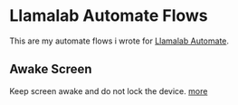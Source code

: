 # Llamalab Automate Flows
This are my automate flows i wrote for [Llamalab Automate](https://llamalab.com/automate/). 

## Awake Screen
Keep screen awake and do not lock the device. [more](awake_screen.md)
